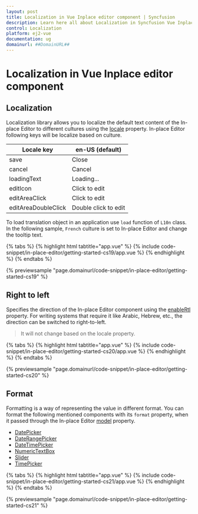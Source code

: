 ```yaml
---
layout: post
title: Localization in Vue Inplace editor component | Syncfusion
description: Learn here all about Localization in Syncfusion Vue Inplace editor component of Syncfusion Essential JS 2 and more.
control: Localization 
platform: ej2-vue
documentation: ug
domainurl: ##DomainURL##
---
```


# Localization in Vue Inplace editor component

## Localization

Localization library allows you to localize the default text content of the In-place Editor to different cultures using the [locale](https://ej2.syncfusion.com/vue/documentation/api/inplace-editor/#locale) property. In-place Editor following keys will be localize based on culture.

| Locale key | en-US (default) |
|------|------|
| save | Close |
| cancel | Cancel |
| loadingText | Loading... |
| editIcon | Click to edit |
| editAreaClick | Click to edit |
| editAreaDoubleClick | Double click to edit |

To load translation object in an application use `load` function of `L10n` class. In the following sample, `French` culture is set to In-place Editor and change the tooltip text.

{% tabs %}
{% highlight html tabtitle="app.vue" %}
{% include code-snippet/in-place-editor/getting-started-cs19/app.vue %}
{% endhighlight %}
{% endtabs %}
        
{% previewsample "page.domainurl/code-snippet/in-place-editor/getting-started-cs19" %}

## Right to left

Specifies the direction of the In-place Editor component using the [enableRtl](https://ej2.syncfusion.com/vue/documentation/api/inplace-editor/#enablertl) property. For writing systems that require it like Arabic, Hebrew, etc., the direction can be switched to right-to-left.

> It will not change based on the locale property.

{% tabs %}
{% highlight html tabtitle="app.vue" %}
{% include code-snippet/in-place-editor/getting-started-cs20/app.vue %}
{% endhighlight %}
{% endtabs %}
        
{% previewsample "page.domainurl/code-snippet/in-place-editor/getting-started-cs20" %}

## Format

Formatting is a way of representing the value in different format. You can format the following mentioned components with its `format` property, when it passed through the In-place Editor [model](https://ej2.syncfusion.com/vue/documentation/api/inplace-editor/#model) property.

* [DatePicker](https://ej2.syncfusion.com/vue/documentation/datepicker/date-format/)
* [DateRangePicker](https://ej2.syncfusion.com/vue/documentation/daterangepicker/globalization/#customize-the-date-format)
* [DateTimePicker](https://ej2.syncfusion.com/vue/documentation/api/datetimepicker/#timeformat)
* [NumericTextBox](https://ej2.syncfusion.com/vue/documentation/numerictextbox/formats/)
* [Slider](https://ej2.syncfusion.com/vue/documentation/range-slider/format/)
* [TimePicker](https://ej2.syncfusion.com/vue/documentation/api/timepicker#format)

{% tabs %}
{% highlight html tabtitle="app.vue" %}
{% include code-snippet/in-place-editor/getting-started-cs21/app.vue %}
{% endhighlight %}
{% endtabs %}
        
{% previewsample "page.domainurl/code-snippet/in-place-editor/getting-started-cs21" %}